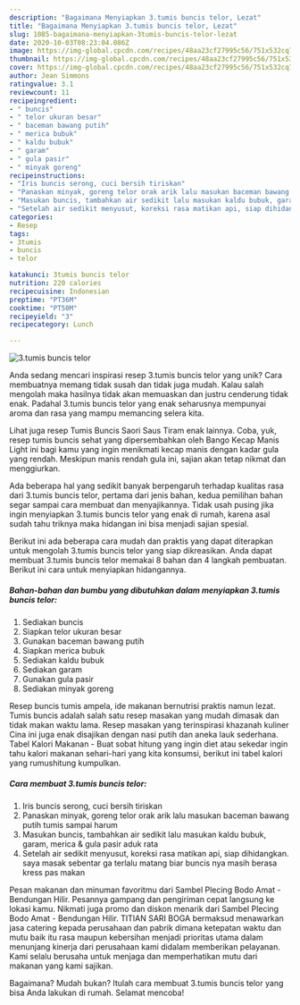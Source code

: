 ```yaml
---
description: "Bagaimana Menyiapkan 3.tumis buncis telor, Lezat"
title: "Bagaimana Menyiapkan 3.tumis buncis telor, Lezat"
slug: 1085-bagaimana-menyiapkan-3tumis-buncis-telor-lezat
date: 2020-10-03T08:23:04.086Z
image: https://img-global.cpcdn.com/recipes/48aa23cf27995c56/751x532cq70/3tumis-buncis-telor-foto-resep-utama.jpg
thumbnail: https://img-global.cpcdn.com/recipes/48aa23cf27995c56/751x532cq70/3tumis-buncis-telor-foto-resep-utama.jpg
cover: https://img-global.cpcdn.com/recipes/48aa23cf27995c56/751x532cq70/3tumis-buncis-telor-foto-resep-utama.jpg
author: Jean Simmons
ratingvalue: 3.1
reviewcount: 11
recipeingredient:
- " buncis"
- " telor ukuran besar"
- " baceman bawang putih"
- " merica bubuk"
- " kaldu bubuk"
- " garam"
- " gula pasir"
- " minyak goreng"
recipeinstructions:
- "Iris buncis serong, cuci bersih tiriskan"
- "Panaskan minyak, goreng telor orak arik lalu masukan baceman bawang putih tumis sampai harum"
- "Masukan buncis, tambahkan air sedikit lalu masukan kaldu bubuk, garam, merica &amp; gula pasir aduk rata"
- "Setelah air sedikit menyusut, koreksi rasa matikan api, siap dihidangkan. saya masak sebentar ga terlalu matang biar buncis nya masih berasa kress pas makan"
categories:
- Resep
tags:
- 3tumis
- buncis
- telor

katakunci: 3tumis buncis telor 
nutrition: 220 calories
recipecuisine: Indonesian
preptime: "PT36M"
cooktime: "PT50M"
recipeyield: "3"
recipecategory: Lunch

---
```



![3.tumis buncis telor](https://img-global.cpcdn.com/recipes/48aa23cf27995c56/751x532cq70/3tumis-buncis-telor-foto-resep-utama.jpg)

Anda sedang mencari inspirasi resep 3.tumis buncis telor yang unik? Cara membuatnya memang tidak susah dan tidak juga mudah. Kalau salah mengolah maka hasilnya tidak akan memuaskan dan justru cenderung tidak enak. Padahal 3.tumis buncis telor yang enak seharusnya mempunyai aroma dan rasa yang mampu memancing selera kita.

Lihat juga resep Tumis Buncis Saori Saus Tiram enak lainnya. Coba, yuk, resep tumis buncis sehat yang dipersembahkan oleh Bango Kecap Manis Light ini bagi kamu yang ingin menikmati kecap manis dengan kadar gula yang rendah. Meskipun manis rendah gula ini, sajian akan tetap nikmat dan menggiurkan.

Ada beberapa hal yang sedikit banyak berpengaruh terhadap kualitas rasa dari 3.tumis buncis telor, pertama dari jenis bahan, kedua pemilihan bahan segar sampai cara membuat dan menyajikannya. Tidak usah pusing jika ingin menyiapkan 3.tumis buncis telor yang enak di rumah, karena asal sudah tahu triknya maka hidangan ini bisa menjadi sajian spesial.


Berikut ini ada beberapa cara mudah dan praktis yang dapat diterapkan untuk mengolah 3.tumis buncis telor yang siap dikreasikan. Anda dapat membuat 3.tumis buncis telor memakai 8 bahan dan 4 langkah pembuatan. Berikut ini cara untuk menyiapkan hidangannya.

<!--inarticleads1-->

##### Bahan-bahan dan bumbu yang dibutuhkan dalam menyiapkan 3.tumis buncis telor:

1. Sediakan  buncis
1. Siapkan  telor ukuran besar
1. Gunakan  baceman bawang putih
1. Siapkan  merica bubuk
1. Sediakan  kaldu bubuk
1. Sediakan  garam
1. Gunakan  gula pasir
1. Sediakan  minyak goreng


Resep buncis tumis ampela, ide makanan bernutrisi praktis namun lezat. Tumis buncis adalah salah satu resep masakan yang mudah dimasak dan tidak makan waktu lama. Resep masakan yang terinspirasi khazanah kuliner Cina ini juga enak disajikan dengan nasi putih dan aneka lauk sederhana. Tabel Kalori Makanan - Buat sobat hitung yang ingin diet atau sekedar ingin tahu kalori makanan sehari-hari yang kita konsumsi, berikut ini tabel kalori yang rumushitung kumpulkan. 

<!--inarticleads2-->

##### Cara membuat 3.tumis buncis telor:

1. Iris buncis serong, cuci bersih tiriskan
1. Panaskan minyak, goreng telor orak arik lalu masukan baceman bawang putih tumis sampai harum
1. Masukan buncis, tambahkan air sedikit lalu masukan kaldu bubuk, garam, merica &amp; gula pasir aduk rata
1. Setelah air sedikit menyusut, koreksi rasa matikan api, siap dihidangkan. saya masak sebentar ga terlalu matang biar buncis nya masih berasa kress pas makan


Pesan makanan dan minuman favoritmu dari Sambel Plecing Bodo Amat - Bendungan Hilir. Pesannya gampang dan pengiriman cepat langsung ke lokasi kamu. Nikmati juga promo dan diskon menarik dari Sambel Plecing Bodo Amat - Bendungan Hilir. TITIAN SARI BOGA bermaksud menawarkan jasa catering kepada perusahaan dan pabrik dimana ketepatan waktu dan mutu baik itu rasa maupun kebersihan menjadi prioritas utama dalam menunjang kinerja dari perusahaan kami didalam memberikan pelayanan. Kami selalu berusaha untuk menjaga dan memperhatikan mutu dari makanan yang kami sajikan. 

Bagaimana? Mudah bukan? Itulah cara membuat 3.tumis buncis telor yang bisa Anda lakukan di rumah. Selamat mencoba!

